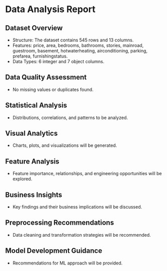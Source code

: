 # Data Analysis Report

## Dataset Overview
- Structure: The dataset contains 545 rows and 13 columns.
- Features: price, area, bedrooms, bathrooms, stories, mainroad, guestroom, basement, hotwaterheating, airconditioning, parking, prefarea, furnishingstatus.
- Data Types: 6 integer and 7 object columns.

## Data Quality Assessment
- No missing values or duplicates found.

## Statistical Analysis
- Distributions, correlations, and patterns to be analyzed.

## Visual Analytics
- Charts, plots, and visualizations will be generated.

## Feature Analysis
- Feature importance, relationships, and engineering opportunities will be explored.

## Business Insights
- Key findings and their business implications will be discussed.

## Preprocessing Recommendations
- Data cleaning and transformation strategies will be recommended.

## Model Development Guidance
- Recommendations for ML approach will be provided.